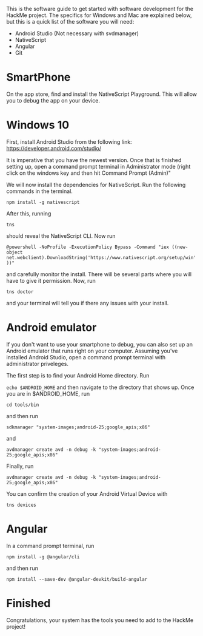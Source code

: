 This is the software guide to get started with software development for the HackMe project. The specifics for Windows and Mac are explained below, but this is a quick list of the software you will need:
- Android Studio (Not necessary with svdmanager) 
- NativeScript 
- Angular 
- Git 

# SmartPhone 

On the app store, find and install the NativeScript Playground. This will allow you to debug the app on your device.

# Windows 10

First, install Android Studio from the following link: https://developer.android.com/studio/

It is imperative that you have the newest version. Once that is finished setting up, open a command prompt terminal in Administrator mode (right click on the windows key and then hit Command Prompt (Admin)"

We will now install the dependencies for NativeScript. Run the following commands in the terminal. 

```npm install -g nativescript``` 

After this, running 

```tns```

should reveal the NativeScript CLI. Now run 

```@powershell -NoProfile -ExecutionPolicy Bypass -Command "iex ((new-object net.webclient).DownloadString('https://www.nativescript.org/setup/win'))"```

and carefully monitor the install. There will be several parts where you will have to give it permission. Now, run 

```tns doctor```

and your terminal will tell you if there any issues with your install. 

# Android emulator 

If you don't want to use your smartphone to debug, you can also set up an Android emulator that runs right on your computer. Assuming you've installed Android Studio, open a command prompt terminal with administrator priveleges. 

The first step is to find your Android Home directory. Run 

```echo $ANDROID_HOME``` and then navigate to the directory that shows up. Once you are in $ANDROID_HOME, run 

```cd tools/bin``` 

and then run 

```sdkmanager "system-images;android-25;google_apis;x86"```

and

```avdmanager create avd -n debug -k "system-images;android-25;google_apis;x86"```

Finally, run 

```avdmanager create avd -n debug -k "system-images;android-25;google_apis;x86"```

You can confirm the creation of your Android Virtual Device with 

```tns devices```

# Angular 

In a command prompt terminal, run 

```npm install -g @angular/cli```

and then run 

```npm install --save-dev @angular-devkit/build-angular```

# Finished

Congratulations, your system has the tools you need to add to the HackMe project! 
